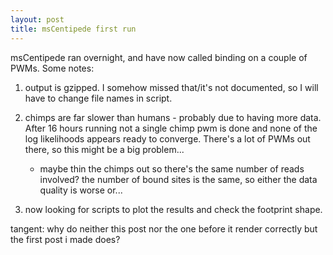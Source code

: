 ```yaml
---
layout: post
title: msCentipede first run
---
```


msCentipede ran overnight, and have now called binding on a couple of PWMs. Some notes:

1. output is gzipped. I somehow missed that/it's not documented, so I will have to change file names in script.

2. chimps are far slower than humans - probably due to having more data. After 16 hours running not a single chimp pwm is done and none of the log likelihoods appears ready to converge. There's a lot of PWMs out there, so this might be a big problem...
    
    * maybe thin the chimps out so there's the same number of reads involved? the number of bound sites is the same, so either the data quality is worse or...

3. now looking for scripts to plot the results and check the footprint shape. 

tangent: why do neither this post nor the one before it render correctly but the first post i made does?